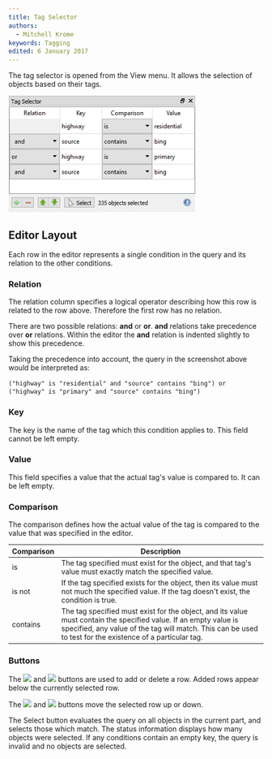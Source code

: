 ```yaml
---
title: Tag Selector
authors:
  - Mitchell Krome
keywords: Tagging
edited: 6 January 2017
---
```


The tag selector is opened from the View menu. It allows the selection of objects based on their tags.

![ ](images/tag_selector.png)

## Editor Layout

Each row in the editor represents a single condition in the query and its relation to the other conditions.

### Relation

The relation column specifies a logical operator describing how this row is related to the row above. Therefore the first row has no relation.

There are two possible relations: **and** or **or**. **and** relations take precedence over **or** relations. Within the editor the **and** relation is indented slightly to show this precedence.

Taking the precedence into account, the query in the screenshot above would be interpreted as:

```
("highway" is "residential" and "source" contains "bing") or ("highway" is "primary" and "source" contains "bing")
```

### Key

The key is the name of the tag which this condition applies to. This field cannot be left empty.

### Value

This field specifies a value that the actual tag's value is compared to.
It can be left empty.

### Comparison

The comparison defines how the actual value of the tag is compared to the value that was specified in the editor.

| Comparison | Description |
| ---------- | ----------- |
| is         | The tag specified must exist for the object, and that tag's value must exactly match the specified value. |
| is not     | If the tag specified exists for the object, then its value must not much the specified value. If the tag doesn't exist, the condition is true. |
| contains   | The tag specified must exist for the object, and its value must contain the specified value. If an empty value is specified, any value of the tag will match. This can be used to test for the existence of a particular tag. |

### Buttons

The ![ ](../mapper-images/plus.png) and ![ ](../mapper-images/minus.png) buttons are used to add or delete a row.
Added rows appear below the currently selected row.

The ![ ](../mapper-images/arrow-up.png) and ![ ](../mapper-images/arrow-down.png) buttons move the selected row up or down.

The Select button evaluates the query on all objects in the current part, and selects those which match. The status information displays how many objects were selected. If any conditions contain an empty key, the query is invalid and no objects are selected.
